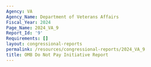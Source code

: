 ```yaml
---
Agency: VA
Agency_Name: Department of Veterans Affairs
Fiscal_Year: 2024
Page_Name: 2024_VA_9
Report_Id: '9'
Requirements: []
layout: congressional-reports
permalink: /resources/congressional-reports/2024_VA_9
title: OMB Do Not Pay Initiative Report
---
```

